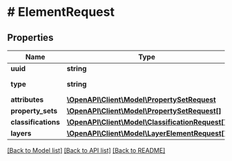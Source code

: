 # # ElementRequest

## Properties

Name | Type | Description | Notes
------------ | ------------- | ------------- | -------------
**uuid** | **string** |  | [optional]
**type** | **string** | IFC type for the element |
**attributes** | [**\OpenAPI\Client\Model\PropertySetRequest**](PropertySetRequest.md) |  | [optional]
**property_sets** | [**\OpenAPI\Client\Model\PropertySetRequest[]**](PropertySetRequest.md) |  | [optional]
**classifications** | [**\OpenAPI\Client\Model\ClassificationRequest[]**](ClassificationRequest.md) |  | [optional]
**layers** | [**\OpenAPI\Client\Model\LayerElementRequest[]**](LayerElementRequest.md) |  | [optional]

[[Back to Model list]](../../README.md#models) [[Back to API list]](../../README.md#endpoints) [[Back to README]](../../README.md)
